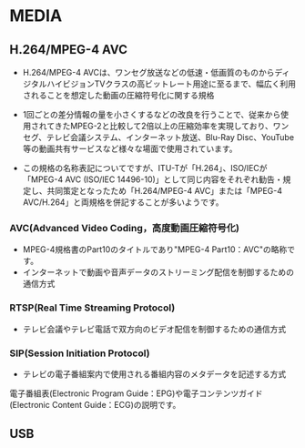 # MEDIA

## H.264/MPEG-4 AVC
- H.264/MPEG-4 AVCは、ワンセグ放送などの低速・低画質のものからディジタルハイビジョンTVクラスの高ビットレート用途に至るまで、幅広く利用されることを想定した動画の圧縮符号化に関する規格
- 1回ごとの差分情報の量を小さくするなどの改良を行うことで、従来から使用されてきたMPEG-2と比較して2倍以上の圧縮効率を実現しており、ワンセグ、テレビ会議システム、インターネット放送、Blu-Ray Disc、YouTube等の動画共有サービスなど様々な場面で使用されています。

- この規格の名称表記についてですが、ITU-Tが「H.264」、ISO/IECが「MPEG-4 AVC (ISO/IEC 14496-10)」として同じ内容をそれぞれ勧告・規定し、共同策定となったため「H.264/MPEG-4 AVC」または「MPEG-4 AVC/H.264」と両規格を併記することが多いようです。

### AVC(Advanced Video Coding，高度動画圧縮符号化)
- MPEG-4規格書のPart10のタイトルであり"MPEG-4 Part10：AVC"の略称です。
- インターネットで動画や音声データのストリーミング配信を制御するための通信方式


### RTSP(Real Time Streaming Protocol)
- テレビ会議やテレビ電話で双方向のビデオ配信を制御するための通信方式

### SIP(Session Initiation Protocol)
- テレビの電子番組案内で使用される番組内容のメタデータを記述する方式




電子番組表(Electronic Program Guide：EPG)や電子コンテンツガイド(Electronic Content Guide：ECG)の説明です。


## USB  
